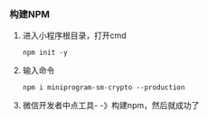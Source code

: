### 构建NPM

1. 进入小程序根目录，打开cmd

   ```
   npm init -y
   ```

2. 输入命令

   ```
   npm i miniprogram-sm-crypto --production
   ```

3. 微信开发者中点工具- -》构建npm，然后就成功了
